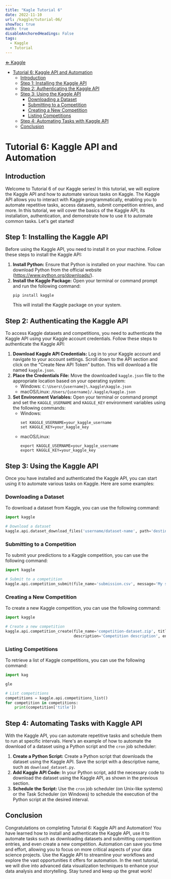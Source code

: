 ```yaml
---
title: "Kagle Tutorial 6"
date: 2022-11-10
url: /kaggle/tutorial-06/
showToc: true
math: true
disableAnchoredHeadings: False
tags:
  - Kaggle
  - Tutorial
---
```

[&lArr; Kaggle](/kaggle/)

- [Tutorial 6: Kaggle API and Automation](#tutorial-6-kaggle-api-and-automation)
  - [Introduction](#introduction)
  - [Step 1: Installing the Kaggle API](#step-1-installing-the-kaggle-api)
  - [Step 2: Authenticating the Kaggle API](#step-2-authenticating-the-kaggle-api)
  - [Step 3: Using the Kaggle API](#step-3-using-the-kaggle-api)
    - [Downloading a Dataset](#downloading-a-dataset)
    - [Submitting to a Competition](#submitting-to-a-competition)
    - [Creating a New Competition](#creating-a-new-competition)
    - [Listing Competitions](#listing-competitions)
  - [Step 4: Automating Tasks with Kaggle API](#step-4-automating-tasks-with-kaggle-api)
  - [Conclusion](#conclusion)


# Tutorial 6: Kaggle API and Automation

## Introduction
Welcome to Tutorial 6 of our Kaggle series! In this tutorial, we will explore the Kaggle API and how to automate various tasks on Kaggle. The Kaggle API allows you to interact with Kaggle programmatically, enabling you to automate repetitive tasks, access datasets, submit competition entries, and more. In this tutorial, we will cover the basics of the Kaggle API, its installation, authentication, and demonstrate how to use it to automate common tasks. Let's get started!

## Step 1: Installing the Kaggle API
Before using the Kaggle API, you need to install it on your machine. Follow these steps to install the Kaggle API:

1. **Install Python:** Ensure that Python is installed on your machine. You can download Python from the official website (https://www.python.org/downloads/).
2. **Install the Kaggle Package:** Open your terminal or command prompt and run the following command:
   ```
   pip install kaggle
   ```
   This will install the Kaggle package on your system.

## Step 2: Authenticating the Kaggle API
To access Kaggle datasets and competitions, you need to authenticate the Kaggle API using your Kaggle account credentials. Follow these steps to authenticate the Kaggle API:

1. **Download Kaggle API Credentials:** Log in to your Kaggle account and navigate to your account settings. Scroll down to the API section and click on the "Create New API Token" button. This will download a file named `kaggle.json`.
2. **Place the Credentials File:** Move the downloaded `kaggle.json` file to the appropriate location based on your operating system:
   - Windows: `C:\Users\{username}\.kaggle\kaggle.json`
   - macOS/Linux: `/Users/{username}/.kaggle/kaggle.json`
3. **Set Environment Variables:** Open your terminal or command prompt and set the `KAGGLE_USERNAME` and `KAGGLE_KEY` environment variables using the following commands:
   - Windows:
     ```
     set KAGGLE_USERNAME=your_kaggle_username
     set KAGGLE_KEY=your_kaggle_key
     ```
   - macOS/Linux:
     ```
     export KAGGLE_USERNAME=your_kaggle_username
     export KAGGLE_KEY=your_kaggle_key
     ```

## Step 3: Using the Kaggle API
Once you have installed and authenticated the Kaggle API, you can start using it to automate various tasks on Kaggle. Here are some examples:

### Downloading a Dataset
To download a dataset from Kaggle, you can use the following command:

```python
import kaggle

# Download a dataset
kaggle.api.dataset_download_files('username/dataset-name', path='destination-folder', unzip=True)
```

### Submitting to a Competition
To submit your predictions to a Kaggle competition, you can use the following command:

```python
import kaggle

# Submit to a competition
kaggle.api.competition_submit(file_name='submission.csv', message='My submission message', competition='competition-name')
```

### Creating a New Competition
To create a new Kaggle competition, you can use the following command:

```python
import kaggle

# Create a new competition
kaggle.api.competition_create(file_name='competition-dataset.zip', title='Competition Title', category='category-name', 
                              description='Competition description', enable_gpu=False, team_count=1)
```

### Listing Competitions
To retrieve a list of Kaggle competitions, you can use the following command:

```python
import kag

gle

# List competitions
competitions = kaggle.api.competitions_list()
for competition in competitions:
    print(competition['title'])
```

## Step 4: Automating Tasks with Kaggle API
With the Kaggle API, you can automate repetitive tasks and schedule them to run at specific intervals. Here's an example of how to automate the download of a dataset using a Python script and the `cron` job scheduler:

1. **Create a Python Script:** Create a Python script that downloads the dataset using the Kaggle API. Save the script with a descriptive name, such as `download_dataset.py`.
2. **Add Kaggle API Code:** In your Python script, add the necessary code to download the dataset using the Kaggle API, as shown in the previous section.
3. **Schedule the Script:** Use the `cron` job scheduler (on Unix-like systems) or the Task Scheduler (on Windows) to schedule the execution of the Python script at the desired interval.

## Conclusion
Congratulations on completing Tutorial 6: Kaggle API and Automation! You have learned how to install and authenticate the Kaggle API, use it to automate tasks such as downloading datasets and submitting competition entries, and even create a new competition. Automation can save you time and effort, allowing you to focus on more critical aspects of your data science projects. Use the Kaggle API to streamline your workflows and explore the vast opportunities it offers for automation. In the next tutorial, we will dive into advanced data visualization techniques to enhance your data analysis and storytelling. Stay tuned and keep up the great work!